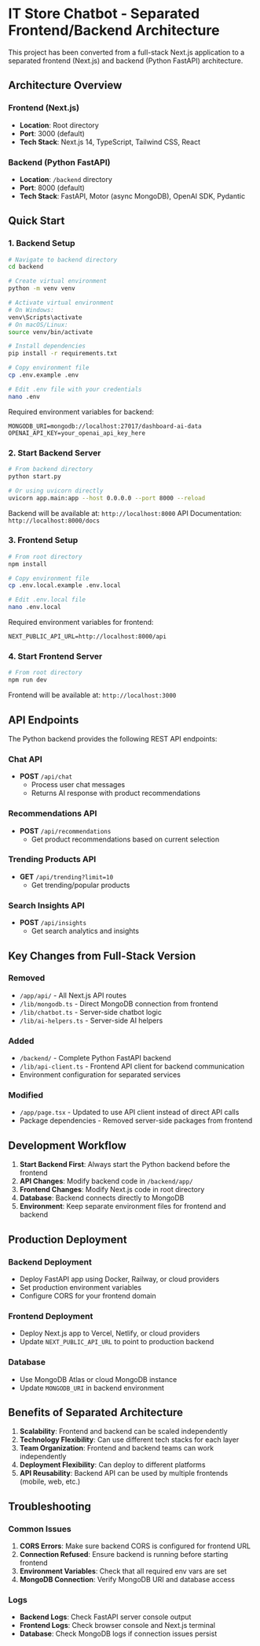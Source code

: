 # IT Store Chatbot - Separated Frontend/Backend Architecture

This project has been converted from a full-stack Next.js application to a separated frontend (Next.js) and backend (Python FastAPI) architecture.

## Architecture Overview

### Frontend (Next.js)
- **Location**: Root directory
- **Port**: 3000 (default)
- **Tech Stack**: Next.js 14, TypeScript, Tailwind CSS, React

### Backend (Python FastAPI)  
- **Location**: `/backend` directory
- **Port**: 8000 (default)
- **Tech Stack**: FastAPI, Motor (async MongoDB), OpenAI SDK, Pydantic

## Quick Start

### 1. Backend Setup

```bash
# Navigate to backend directory
cd backend

# Create virtual environment
python -m venv venv

# Activate virtual environment
# On Windows:
venv\Scripts\activate
# On macOS/Linux:
source venv/bin/activate

# Install dependencies
pip install -r requirements.txt

# Copy environment file
cp .env.example .env

# Edit .env file with your credentials
nano .env
```

Required environment variables for backend:
```
MONGODB_URI=mongodb://localhost:27017/dashboard-ai-data
OPENAI_API_KEY=your_openai_api_key_here
```

### 2. Start Backend Server

```bash
# From backend directory
python start.py

# Or using uvicorn directly
uvicorn app.main:app --host 0.0.0.0 --port 8000 --reload
```

Backend will be available at: `http://localhost:8000`
API Documentation: `http://localhost:8000/docs`

### 3. Frontend Setup

```bash
# From root directory
npm install

# Copy environment file
cp .env.local.example .env.local

# Edit .env.local file
nano .env.local
```

Required environment variables for frontend:
```
NEXT_PUBLIC_API_URL=http://localhost:8000/api
```

### 4. Start Frontend Server

```bash
# From root directory
npm run dev
```

Frontend will be available at: `http://localhost:3000`

## API Endpoints

The Python backend provides the following REST API endpoints:

### Chat API
- **POST** `/api/chat`
  - Process user chat messages
  - Returns AI response with product recommendations

### Recommendations API  
- **POST** `/api/recommendations`
  - Get product recommendations based on current selection

### Trending Products API
- **GET** `/api/trending?limit=10`
  - Get trending/popular products

### Search Insights API
- **POST** `/api/insights`
  - Get search analytics and insights

## Key Changes from Full-Stack Version

### Removed
- `/app/api/` - All Next.js API routes
- `/lib/mongodb.ts` - Direct MongoDB connection from frontend
- `/lib/chatbot.ts` - Server-side chatbot logic
- `/lib/ai-helpers.ts` - Server-side AI helpers

### Added
- `/backend/` - Complete Python FastAPI backend
- `/lib/api-client.ts` - Frontend API client for backend communication
- Environment configuration for separated services

### Modified
- `/app/page.tsx` - Updated to use API client instead of direct API calls
- Package dependencies - Removed server-side packages from frontend

## Development Workflow

1. **Start Backend First**: Always start the Python backend before the frontend
2. **API Changes**: Modify backend code in `/backend/app/`
3. **Frontend Changes**: Modify Next.js code in root directory
4. **Database**: Backend connects directly to MongoDB
5. **Environment**: Keep separate environment files for frontend and backend

## Production Deployment

### Backend Deployment
- Deploy FastAPI app using Docker, Railway, or cloud providers
- Set production environment variables
- Configure CORS for your frontend domain

### Frontend Deployment  
- Deploy Next.js app to Vercel, Netlify, or cloud providers
- Update `NEXT_PUBLIC_API_URL` to point to production backend

### Database
- Use MongoDB Atlas or cloud MongoDB instance
- Update `MONGODB_URI` in backend environment

## Benefits of Separated Architecture

1. **Scalability**: Frontend and backend can be scaled independently
2. **Technology Flexibility**: Can use different tech stacks for each layer
3. **Team Organization**: Frontend and backend teams can work independently
4. **Deployment Flexibility**: Can deploy to different platforms
5. **API Reusability**: Backend API can be used by multiple frontends (mobile, web, etc.)

## Troubleshooting

### Common Issues

1. **CORS Errors**: Make sure backend CORS is configured for frontend URL
2. **Connection Refused**: Ensure backend is running before starting frontend  
3. **Environment Variables**: Check that all required env vars are set
4. **MongoDB Connection**: Verify MongoDB URI and database access

### Logs
- **Backend Logs**: Check FastAPI server console output
- **Frontend Logs**: Check browser console and Next.js terminal
- **Database**: Check MongoDB logs if connection issues persist